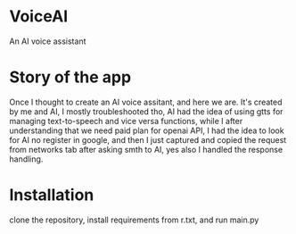 # VoiceAI
An AI voice assistant

# Story of the app
Once I thought to create an AI voice assitant, and here we are.
It's created by me and AI, I mostly troubleshooted tho, AI had the idea of using gtts for managing text-to-speech and vice versa functions,
while I after understanding that we need paid plan for openai API, I had the idea to look for AI no register in google, and then I just captured and copied the request from networks tab after asking smth to AI,
yes also I handled the response handling.

# Installation
clone the repository, install requirements from r.txt, and run main.py
